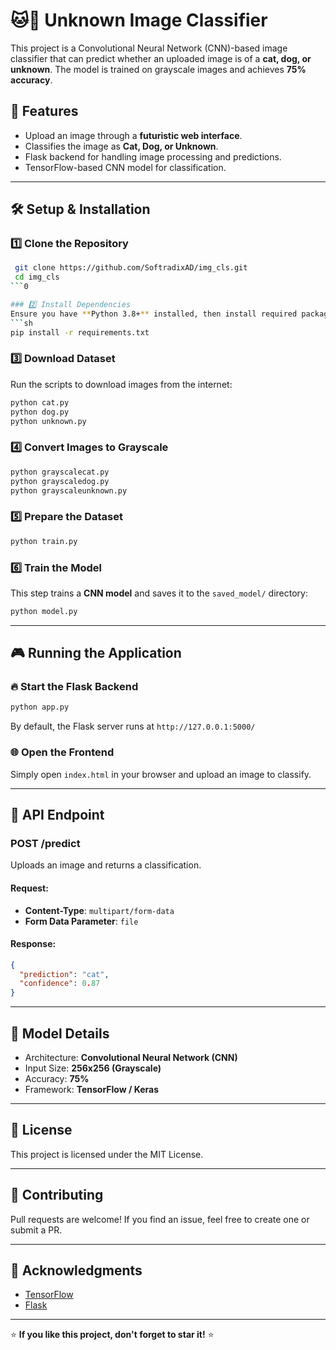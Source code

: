 # 🐱🐶 Unknown Image Classifier

This project is a Convolutional Neural Network (CNN)-based image classifier that can predict whether an uploaded image is of a **cat, dog, or unknown**. The model is trained on grayscale images and achieves **75% accuracy**.

## 🚀 Features
- Upload an image through a **futuristic web interface**.
- Classifies the image as **Cat, Dog, or Unknown**.
- Flask backend for handling image processing and predictions.
- TensorFlow-based CNN model for classification.

---

## 🛠 Setup & Installation

### 1️⃣ Clone the Repository
```sh
 git clone https://github.com/SoftradixAD/img_cls.git
 cd img_cls
```0

### 2️⃣ Install Dependencies
Ensure you have **Python 3.8+** installed, then install required packages:
```sh
pip install -r requirements.txt
```

### 3️⃣ Download Dataset
Run the scripts to download images from the internet:
```sh
python cat.py
python dog.py
python unknown.py
```

### 4️⃣ Convert Images to Grayscale
```sh
python grayscalecat.py
python grayscaledog.py
python grayscaleunknown.py
```

### 5️⃣ Prepare the Dataset
```sh
python train.py
```

### 6️⃣ Train the Model
This step trains a **CNN model** and saves it to the `saved_model/` directory:
```sh
python model.py
```

---

## 🎮 Running the Application

### 🔥 Start the Flask Backend
```sh
python app.py
```
By default, the Flask server runs at `http://127.0.0.1:5000/`

### 🌐 Open the Frontend
Simply open `index.html` in your browser and upload an image to classify.

---

## 📌 API Endpoint
### **POST /predict**
Uploads an image and returns a classification.
#### **Request**:
- **Content-Type**: `multipart/form-data`
- **Form Data Parameter**: `file`

#### **Response**:
```json
{
  "prediction": "cat",
  "confidence": 0.87
}
```

---

## 🤖 Model Details
- Architecture: **Convolutional Neural Network (CNN)**
- Input Size: **256x256 (Grayscale)**
- Accuracy: **75%**
- Framework: **TensorFlow / Keras**

---

## 📜 License
This project is licensed under the MIT License.

---

## 🤝 Contributing
Pull requests are welcome! If you find an issue, feel free to create one or submit a PR.

---

## 🌟 Acknowledgments
- [TensorFlow](https://www.tensorflow.org/)
- [Flask](https://flask.palletsprojects.com/)

---

⭐ **If you like this project, don't forget to star it!** ⭐

